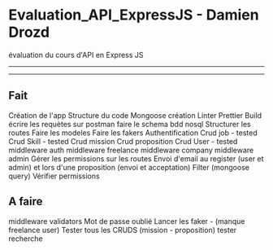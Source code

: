 # Evaluation_API_ExpressJS - Damien Drozd
évaluation du cours d'API en Express JS

------------------------------------------------------------

------------------------------------------------------------

## Fait
Création de l'app
Structure du code
Mongoose création
Linter 
Prettier
Build
écrire les requètes sur postman
faire le schema bdd nosql
Structurer les routes
Faire les modeles
Faire les fakers
Authentification 
Crud job - tested
Crud Skill - tested
Crud mission
Crud proposition
Crud User - tested
middleware auth
middleware freelance
middleware company
middleware admin
Gérer les permissions sur les routes
Envoi d'email au register (user et admin) et lors d'une proposition (envoi et acceptation)
Filter (mongoose query)
Vérifier permissions


## A faire

middleware validators
Mot de passe oublié
Lancer les faker - (manque freelance user)
Tester tous les CRUDS (mission - proposition)
tester recherche
